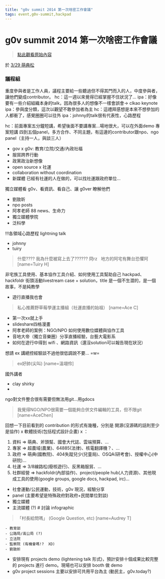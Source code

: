 ```yaml
---
title: "g0v summit 2014 第一次啥密工作會議"
tags: event,g0v-summit,hackpad
---
```


# g0v summit 2014 第一次啥密工作會議

> [點此觀看原始內容](https://g0v.hackpad.tw/r5uImeSmcer)

於 [3/29 萌典松](http://g0v-tw.kktix.cc/events/moedict-3-29)

### 議程組


重度參與者是工作人員，議程主要給一些聽過但不得其門而入的人，中度參與者，讓他們變成contributor。
hc：這一週以來覺得已經掌握不住狀況了…
ipa：好像要有一些介紹組織本身的talk，因為很多人的想像不一樣會誤會-> clkao keynote
ipa：參與度分類，這次以觀望不敢參加者為主
hc：這禮拜感想是本來不想參加的人都衝了，感覺圈圈可以往外
ipa：johnny的talk很有代表性，心路歷程

hc：前面專案五分鐘短講，希望後面不要講專案…場地很大，可以在外面demo
專案短講
四到五個panel，多方合作、不同主題，有這邊的contributor跟npo、ngo panel（主持一人，與談三人）
- gov x g0v: 教育/立院/交通/內政社福
- 服貿跨界行動
- 政黨政治新想像
- open source x 社運
- collaboration without coordination
- 新媒體
已經有社運的人在做的，可以找社運跟政府單位…

獨立媒體看 g0v、看資訊、看自己、讓 g0ver 瞭解他們
- 劉致昕
- npo posts
- 阿孝老師 88 news、生命力
- 獨立媒體學院
- 泛科學

!!!各領域心路歷程 lightning talk
- johnny
- tuiry
> 什麼???? 我為什麼被寫上去了?????? 冏rz   地方的阿宅有舞台恐懼阿
> [name=Tuiry H]


非宅族工具使用、基本協作工具介紹、如何使用工具幫助自己
hackpad、hackfoldr
街頭活動livestream
case + solution，title 是一個不生澀的，是一個故事，不是純教學
- 遊行直播我也會
> 私心推薦野草莓學運主播組（社運直播的始祖）
> [name=Ace C]

- 第一次xx就上手
- slideshare四格漫畫
- 阿孝老師的案例：NGO/NPO 如何使用數位媒體與協作工具
- 音地大帝（獨立音樂圈）分享直播經驗，台藝大電影系
- 如何在遊行中得到 wifi 、網路資訊（還沒solution可以報告現在狀況）

想請 ex 講總控經驗談不過他很低調說不要… =w=
> ex好帥(尖叫)
> [name=溫翊伶]


國外講者
- clay shirky
-

ngo對文件整合很有需要但無法用git…用gdocs
> 我覺得NGO/NPO很需要一個能夠合併文件編輯的工具，但不限git
> [name=AceChen]


回想一下目前看到的 contribution 的形式有幾種，分別是
開源(沒源碼的話則至少是協作) x 軟體技術(包括程式設計企畫) x ：
1.  資料 =\> 萌典、斧頭幫、國會大代誌、雲端預算、…
2.  專家 =\> 超農域(農業)、64885(法律)、核電翻譯機？、…
3.  政府 =\> 萌典(國教院)、404失蹤兒少(兒童局)、OSQA(研考會)、授權中心(中研院)…
4.  社運 =\> 3/8線路松(廢核遊行)、反黑箱服貿、…
5.  社群經營 =\> hackfoldr(內部協作)、project/people hub(人力資源)、其他現成工具的使用(google groups, google docs, hackpad, irc)…

- 社會運動/公民運動，技術，g0v 現況，經驗分享
- panel (主要希望是特殊政府對政府+民間單位對談)
- 獨立媒體
- 主流媒體 (?) # 討論 infographic
> 「村長給問嗎」 (Google Question, etc)
> [name=Audrey T]

    - 教育部
    - 公路局/高公局 (?)
    - 立法院
    - 監察院 (有機會嗎!?  XD)
    - 劉致昕
- 安排現有 projects demo (lightening talk 形式)，預計安排十個成果比較完整的 projects 進行 demo。現場也可以安排 booth 做 demo
- g0v project sessions 主要以安排可共用平台為主 (動民主，g0v.today?)

